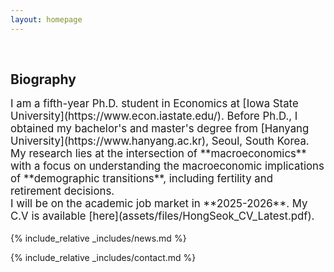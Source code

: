 ```yaml
---
layout: homepage
---
```


<h1 id="about-me"></h1>

<h2 style="margin: 60px 0px 10px;">Biography</h2>

<p style="font-size:1.2em;">
I am a fifth-year Ph.D. student in Economics at [Iowa State University](https://www.econ.iastate.edu/). Before Ph.D., I obtained my bachelor's and master's degree from [Hanyang University](https://www.hanyang.ac.kr), Seoul, South Korea. 
<br>
My research lies at the intersection of **macroeconomics** with a focus on understanding the macroeconomic implications of **demographic transitions**, including fertility and retirement decisions. 
<br>
I will be on the academic job market in **2025-2026**. My C.V is available [here](assets/files/HongSeok_CV_Latest.pdf).
</p>
<!-- 
<strong style="color:#e74d3c; font-weight:600"><strong style="color:#e74d3c; font-weight:600">I am currently on the 2023-2024 academic job market, looking for faculty positions in CS, CSE, ECE, IEOR, etc., related to Artificial Intelligence, Computer Vision, and Machine Learning. Please feel free to contact me if you are interested. I am also happy to give talks on my research in related seminars.</strong></strong> -->

{% include_relative _includes/news.md %}


{% include_relative _includes/contact.md %}
